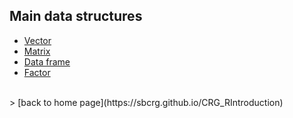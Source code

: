 <h2>Main data structures</h2>

+ [Vector](https://sbcrg.github.io/CRG_RIntroduction/vector)
+ [Matrix](https://sbcrg.github.io/CRG_RIntroduction/matrix)
+ [Data frame](https://sbcrg.github.io/CRG_RIntroduction/dataframe)
+ [Factor](https://sbcrg.github.io/CRG_RIntroduction/factor)
<br>
> [back to home page](https://sbcrg.github.io/CRG_RIntroduction)

